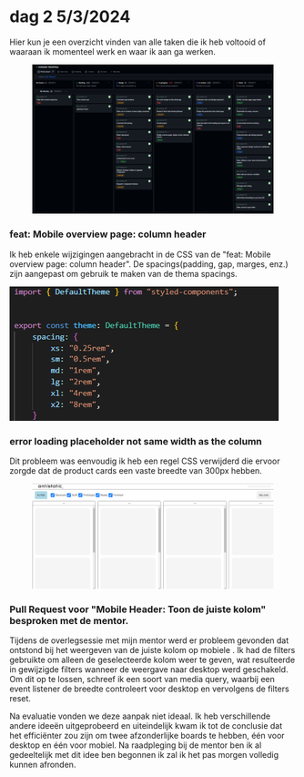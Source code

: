 # dag 2 5/3/2024

Hier kun je een overzicht vinden van alle taken die ik heb voltooid of waaraan ik momenteel werk en waar ik aan ga werken.

<figure><img src="../.gitbook/assets/image (1) (1) (1).png" alt=""><figcaption></figcaption></figure>

###

### feat: Mobile overview page: column header

Ik heb enkele wijzigingen aangebracht in de CSS van de "feat: Mobile overview page: column header". De spacings(padding, gap, marges, enz.) zijn aangepast om gebruik te maken van de thema spacings.

![](<../.gitbook/assets/image (1) (1) (1) (1).png>)&#x20;

### error loading placeholder not same width as the column&#x20;

Dit probleem was eenvoudig ik heb een regel CSS verwijderd die ervoor zorgde dat de product cards een vaste breedte van 300px hebben.

<figure><img src="../.gitbook/assets/Schermafbeelding 2024-03-05 142046.png" alt=""><figcaption></figcaption></figure>

### Pull Request voor "Mobile Header: Toon de juiste kolom" besproken met de mentor.

Tijdens de overlegsessie met mijn mentor werd er probleem gevonden dat ontstond bij het weergeven van de juiste kolom op mobiele . Ik had de filters gebruikte om alleen de geselecteerde kolom  weer te geven, wat resulteerde in gewijzigde filters wanneer de weergave naar desktop werd geschakeld. Om dit op te lossen, schreef ik een soort van media query, waarbij een event listener de breedte controleert voor desktop en vervolgens de filters reset.

Na evaluatie vonden we deze aanpak niet ideaal. Ik heb verschillende andere ideeën uitgeprobeerd en uiteindelijk kwam ik tot de conclusie dat het efficiënter zou zijn om twee afzonderlijke boards te hebben, één voor desktop en één voor mobiel. Na raadpleging bij de mentor ben ik al gedeeltelijk met dit idee ben begonnen ik zal ik het pas morgen volledig kunnen afronden.





